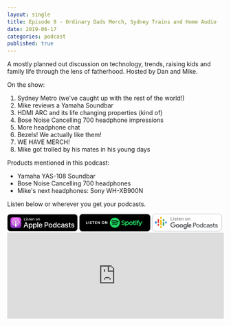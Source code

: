 ```yaml
---
layout: single
title: Episode 8 - Ordinary Dads Merch, Sydney Trains and Home Audio
date: 2019-06-17
categories: podcast
published: true
---
```


A mostly planned out discussion on technology, trends, raising kids and family life through the lens of fatherhood. Hosted by Dan and Mike.

On the show:
1. Sydney Metro (we've caught up with the rest of the world!)
2. Mike reviews a Yamaha Soundbar
3. HDMI ARC and its life changing properties (kind of)
4. Bose Noise Cancelling 700 headphone impressions
5. More headphone chat
6. Bezels! We actually like them!
7. WE HAVE MERCH!
8. Mike got trolled by his mates in his young days

Products mentioned in this podcast:
* Yamaha YAS-108 Soundbar
* Bose Noise Cancelling 700 headphones
* Mike's next headphones: Sony WH-XB900N


Listen below or wherever you get your podcasts.

<a href="https://itunes.apple.com/au/podcast/ordinary-dads/id1455441874">
<img src="/assets/images/ApplePod.jpg"></a>

<a href="https://open.spotify.com/show/5u6qyzeOUh3gIfsuNpjJTj">
<img src="/assets/images/Spotify.png"></a>

<a href="https://www.google.com/podcasts?feed=aHR0cHM6Ly9yc3Mud2hvb3Noa2FhLmNvbS9yc3MvcG9kY2FzdC9pZC82MjMz">
<img src="/assets/images/google_podcasts164.png"></a>


<iframe width="100%" height="200" src="https://player.whooshkaa.com/player/episode/id/384835?visual=true&sharing=true" frameborder="0" style="width: 100%; height: 200px"></iframe>
